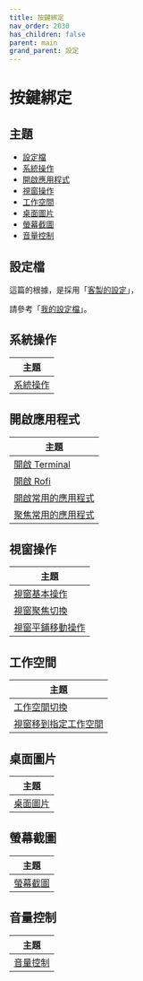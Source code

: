 ```yaml
---
title: 按鍵綁定
nav_order: 2030
has_children: false
parent: main
grand_parent: 設定
---
```



# 按鍵綁定


## 主題

* [設定檔](#設定檔)
* [系統操作](#系統操作)
* [開啟應用程式](#開啟應用程式)
* [視窗操作](#視窗操作)
* [工作空間](#工作空間)
* [桌面圖片](#桌面圖片)
* [螢幕截圖](#螢幕截圖)
* [音量控制](#音量控制)


## 設定檔

這篇的根據，是採用「[客製的設定](https://samwhelp.github.io/note-about-openbox/read/config/main.html)」，

請參考「[我的設定檔](https://github.com/samwhelp/note-about-openbox/tree/gh-pages/_demo/config/openbox-config/main/)」。


## 系統操作

| 主題 |
| --- |
| [系統操作](keybind/system-control) |


## 開啟應用程式

| 主題 |
| --- |
| [開啟 Terminal](keybind/application-launch-terminal) |
| [開啟 Rofi](keybind/application-launch-rofi) |
| [開啟常用的應用程式](keybind/application-launch-favorite) |
| [聚焦常用的應用程式](keybind/application-focus-fn) |


## 視窗操作

| 主題 |
| --- |
| [視窗基本操作](keybind/window-control) |
| [視窗聚焦切換](keybind/window-focus) |
| [視窗平鋪移動操作](keybind/window-tiling-move) |


## 工作空間

| 主題 |
| --- |
| [工作空間切換](keybind/workspace-switch) |
| [視窗移到指定工作空間](keybind/window-move-to-workspace) |


## 桌面圖片

| 主題 |
| --- |
| [桌面圖片](keybind/wallpaper-control) |


## 螢幕截圖

| 主題 |
| --- |
| [螢幕截圖](keybind/screenshot) |


## 音量控制

| 主題 |
| --- |
| [音量控制](keybind/volume-control) |

